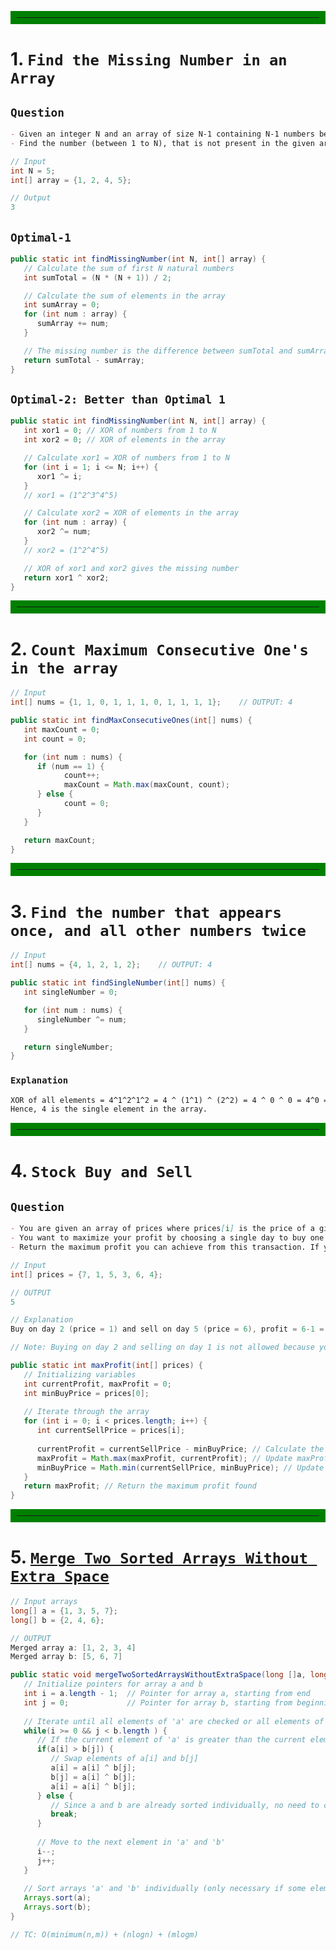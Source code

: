 <hr style="border: 10px solid green;">

# 1. `Find the Missing Number in an Array`

## `Question`

```markdown
- Given an integer N and an array of size N-1 containing N-1 numbers between 1 to N.
- Find the number (between 1 to N), that is not present in the given array.
```

```java
// Input
int N = 5;
int[] array = {1, 2, 4, 5};

// Output
3
```

## `Optimal-1`
```java
public static int findMissingNumber(int N, int[] array) {
   // Calculate the sum of first N natural numbers
   int sumTotal = (N * (N + 1)) / 2;

   // Calculate the sum of elements in the array
   int sumArray = 0;
   for (int num : array) {
      sumArray += num;
   }

   // The missing number is the difference between sumTotal and sumArray
   return sumTotal - sumArray;
}
```

## `Optimal-2: Better than Optimal 1`
```java
public static int findMissingNumber(int N, int[] array) {
   int xor1 = 0; // XOR of numbers from 1 to N
   int xor2 = 0; // XOR of elements in the array

   // Calculate xor1 = XOR of numbers from 1 to N
   for (int i = 1; i <= N; i++) {
      xor1 ^= i;
   }
   // xor1 = (1^2^3^4^5)

   // Calculate xor2 = XOR of elements in the array
   for (int num : array) {
      xor2 ^= num;
   }
   // xor2 = (1^2^4^5)

   // XOR of xor1 and xor2 gives the missing number
   return xor1 ^ xor2;
}
```
<hr style="border: 10px solid green;">

# 2. `Count Maximum Consecutive One's in the array`

```java
// Input
int[] nums = {1, 1, 0, 1, 1, 1, 0, 1, 1, 1, 1};    // OUTPUT: 4
```

```java
public static int findMaxConsecutiveOnes(int[] nums) {
   int maxCount = 0;
   int count = 0;

   for (int num : nums) {
      if (num == 1) {
            count++;
            maxCount = Math.max(maxCount, count);
      } else {
            count = 0;
      }
   }

   return maxCount;
}
```
   
<hr style="border: 10px solid green;">

# 3. `Find the number that appears once, and all other numbers twice`

```java
// Input
int[] nums = {4, 1, 2, 1, 2};    // OUTPUT: 4
```

```java
public static int findSingleNumber(int[] nums) {
   int singleNumber = 0;

   for (int num : nums) {
      singleNumber ^= num;
   }

   return singleNumber;
}
```

### `Explanation`

```markdown
XOR of all elements = 4^1^2^1^2 = 4 ^ (1^1) ^ (2^2) = 4 ^ 0 ^ 0 = 4^0 = 4
Hence, 4 is the single element in the array.
```

<hr style="border: 10px solid green;">

# 4. `Stock Buy and Sell`

## `Question`

```markdown
- You are given an array of prices where prices[i] is the price of a given stock on an ith day.
- You want to maximize your profit by choosing a single day to buy one stock and choosing a different day in the future to sell that stock.
- Return the maximum profit you can achieve from this transaction. If you cannot achieve any profit, return 0.
```

```java
// Input
int[] prices = {7, 1, 5, 3, 6, 4};

// OUTPUT
5

// Explanation
Buy on day 2 (price = 1) and sell on day 5 (price = 6), profit = 6-1 = 5.

// Note: Buying on day 2 and selling on day 1 is not allowed because you must buy before you sell.
```

```java
public static int maxProfit(int[] prices) {
   // Initializing variables
   int currentProfit, maxProfit = 0;
   int minBuyPrice = prices[0];
   
   // Iterate through the array
   for (int i = 0; i < prices.length; i++) {
      int currentSellPrice = prices[i];
      
      currentProfit = currentSellPrice - minBuyPrice; // Calculate the current profit if sold at currentSellPrice
      maxProfit = Math.max(maxProfit, currentProfit); // Update maxProfit if currentProfit is higher
      minBuyPrice = Math.min(currentSellPrice, minBuyPrice); // Update minBuyPrice to be the minimum of minBuyPrice and currentSellPrice
   }
   return maxProfit; // Return the maximum profit found
}
```

<hr style="border: 10px solid green;">

# 5. [`Merge Two Sorted Arrays Without Extra Space`](https://www.naukri.com/code360/problems/merge-two-sorted-arrays-without-extra-space_6898839)

```java
// Input arrays
long[] a = {1, 3, 5, 7};
long[] b = {2, 4, 6};

// OUTPUT
Merged array a: [1, 2, 3, 4]
Merged array b: [5, 6, 7]
```

```java
public static void mergeTwoSortedArraysWithoutExtraSpace(long []a, long []b){
   // Initialize pointers for array a and b
   int i = a.length - 1;  // Pointer for array a, starting from end
   int j = 0;             // Pointer for array b, starting from beginning
   
   // Iterate until all elements of 'a' are checked or all elements of 'b' are checked
   while(i >= 0 && j < b.length ) {
      // If the current element of 'a' is greater than the current element of 'b'
      if(a[i] > b[j]) {
         // Swap elements of a[i] and b[j]
         a[i] = a[i] ^ b[j];
         b[j] = a[i] ^ b[j];
         a[i] = a[i] ^ b[j];
      } else {
         // Since a and b are already sorted individually, no need to check further
         break;
      }
      
      // Move to the next element in 'a' and 'b'
      i--;
      j++;
   }
   
   // Sort arrays 'a' and 'b' individually (only necessary if some elements of b were merged into a)
   Arrays.sort(a);
   Arrays.sort(b);
}

// TC: O(minimum(n,m)) + (nlogn) + (mlogm)
```
